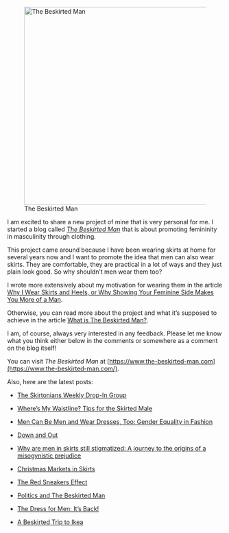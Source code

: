 <figure><img loading="lazy" decoding="async" src="avatar.jpg" alt="The Beskirted Man" style="width:462px;height:462px"><figcaption>The Beskirted Man</figcaption></figure>

I am excited to share a new project of mine that is very personal for me. I started a blog called *[The Beskirted Man](https://www.the-beskirted-man.com/)* that is about promoting femininity in masculinity through clothing.

This project came around because I have been wearing skirts at home for several years now and I want to promote the idea that men can also wear skirts. They are comfortable, they are practical in a lot of ways and they just plain look good. So why shouldn’t men wear them too?

I wrote more extensively about my motivation for wearing them in the article [Why I Wear Skirts and Heels, or Why Showing Your Feminine Side Makes You More of a Man](https://www.the-beskirted-man.com/skirts-and-dresses/why-i-wear-skirts-and-heels-or-why-showing-your-feminine-side-makes-you-more-of-a-man/).

Otherwise, you can read more about the project and what it’s supposed to achieve in the article [What is The Beskirted Man?](https://www.the-beskirted-man.com/general/what-is-the-beskirted-man/).

I am, of course, always very interested in any feedback. Please let me know what you think either below in the comments or somewhere as a comment on the blog itself!

You can visit *The Beskirted Man* at [https://www.the-beskirted-man.com](https://www.the-beskirted-man.com/).

Also, here are the latest posts:

-   [The Skirtonians Weekly Drop-In Group](https://www.the-beskirted-man.com/events/the-skirtonians-weekly-drop-in-group/)
    
-   [Where’s My Waistline? Tips for the Skirted Male](https://www.the-beskirted-man.com/in-the-media/wheres-my-waistline-tips-for-the-skirted-male/)
    
-   [Men Can Be Men and Wear Dresses, Too: Gender Equality in Fashion](https://www.the-beskirted-man.com/in-the-media/men-can-be-men-and-wear-dresses-too-gender-equality-in-fashion/)
    
-   [Down and Out](https://www.the-beskirted-man.com/general/down-and-out/)
    
-   [Why are men in skirts still stigmatized: A journey to the origins of a misogynistic prejudice](https://www.the-beskirted-man.com/in-the-media/why-are-men-in-skirts-still-stigmatized-a-journey-to-the-origins-of-a-misogynistic-prejudice/)
    
-   [Christmas Markets in Skirts](https://www.the-beskirted-man.com/in-public/christmas-markets-in-skirts/)
    
-   [The Red Sneakers Effect](https://www.the-beskirted-man.com/in-the-media/the-red-sneakers-effect/)
    
-   [Politics and The Beskirted Man](https://www.the-beskirted-man.com/general/politics-and-the-beskirted-man/)
    
-   [The Dress for Men: It’s Back!](https://www.the-beskirted-man.com/in-the-media/the-dress-for-men-its-back/)
    
-   [A Beskirted Trip to Ikea](https://www.the-beskirted-man.com/in-public/a-beskirted-trip-to-ikea/)